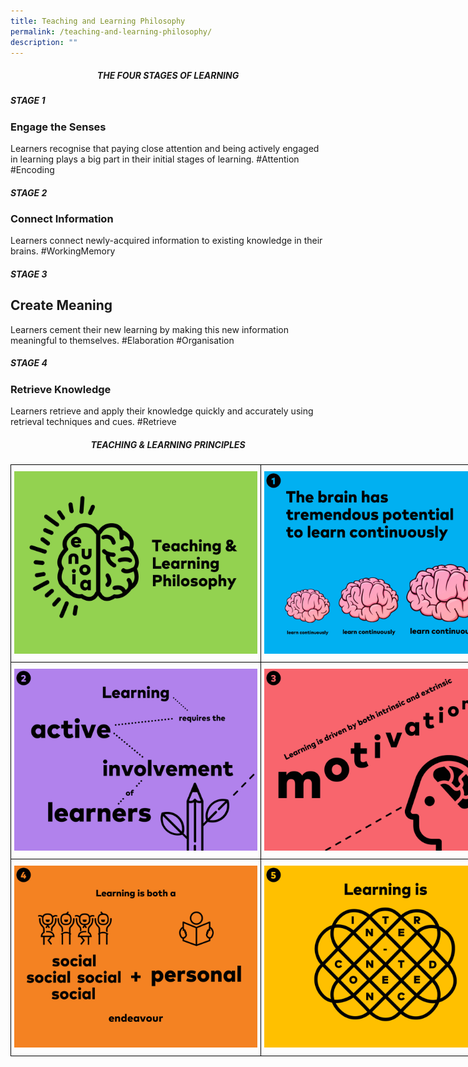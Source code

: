 ```yaml
---
title: Teaching and Learning Philosophy
permalink: /teaching-and-learning-philosophy/
description: ""
---
```

<center><h5>THE FOUR STAGES OF LEARNING</h5></center>


##### STAGE 1

### Engage the Senses

Learners recognise that paying close attention and being actively engaged in learning plays a big part in their initial stages of learning. #Attention #Encoding

##### STAGE 2

### Connect Information

Learners connect newly-acquired information to existing knowledge in their brains. #WorkingMemory

##### STAGE 3

## Create Meaning

Learners cement their new learning by making this new information meaningful to themselves. #Elaboration #Organisation

##### STAGE 4

### Retrieve Knowledge


Learners retrieve and apply their knowledge quickly and accurately using retrieval techniques and cues. #Retrieve

<center><h5>TEACHING & LEARNING PRINCIPLES</h5></center>

<style type="text/css">
.tg  {border-collapse:collapse;border-spacing:0;margin:0px auto;}
.tg td{border-color:black;border-style:solid;border-width:1px;font-family:Arial, sans-serif;font-size:14px;
  overflow:hidden;padding:10px 5px;word-break:normal;}
.tg th{border-color:black;border-style:solid;border-width:1px;font-family:Arial, sans-serif;font-size:14px;
  font-weight:normal;overflow:hidden;padding:10px 5px;word-break:normal;}
.tg .tg-nrix{text-align:center;vertical-align:middle}
</style>
<table class="tg" style="undefined;table-layout: fixed; width: 800px">
<colgroup>
<col style="width: 400px">
<col style="width: 400px">
</colgroup>
<tbody>
  <tr>
    <td class="tg-nrix"><img src="/images/TL0-Title.jpeg" 
     style="width:100%"></td>
    <td class="tg-nrix"><img src="/images/TL1-Potential.jpeg" 
     style="width:100%"></td>
  </tr>
  <tr>
    <td class="tg-nrix"><img src="/images/TL2-Active.jpeg" 
     style="width:100%"></td>
    <td class="tg-nrix"><img src="/images/TL3-Motivation.jpeg" 
     style="width:100%"></td>
  </tr>
  <tr>
    <td class="tg-nrix"><img src="/images/TL4-Social-Personal.jpeg" 
     style="width:100%"></td>
    <td class="tg-nrix"><img src="/images/TL5-Interconnected.jpeg" 
     style="width:100%"></td>
  </tr>
</tbody>
</table>